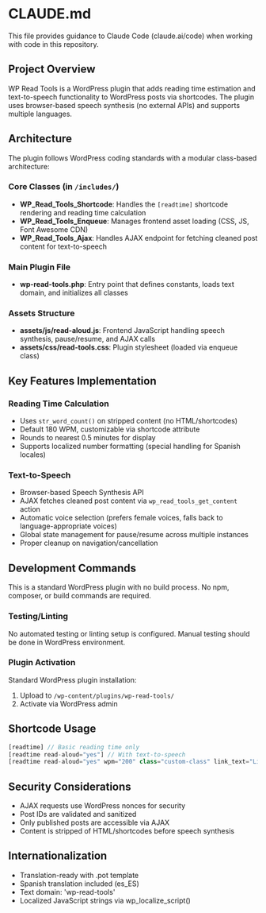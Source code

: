 # CLAUDE.md

This file provides guidance to Claude Code (claude.ai/code) when working with code in this repository.

## Project Overview

WP Read Tools is a WordPress plugin that adds reading time estimation and text-to-speech functionality to WordPress posts via shortcodes. The plugin uses browser-based speech synthesis (no external APIs) and supports multiple languages.

## Architecture

The plugin follows WordPress coding standards with a modular class-based architecture:

### Core Classes (in `/includes/`)
- **WP_Read_Tools_Shortcode**: Handles the `[readtime]` shortcode rendering and reading time calculation
- **WP_Read_Tools_Enqueue**: Manages frontend asset loading (CSS, JS, Font Awesome CDN)
- **WP_Read_Tools_Ajax**: Handles AJAX endpoint for fetching cleaned post content for text-to-speech

### Main Plugin File
- **wp-read-tools.php**: Entry point that defines constants, loads text domain, and initializes all classes

### Assets Structure
- **assets/js/read-aloud.js**: Frontend JavaScript handling speech synthesis, pause/resume, and AJAX calls
- **assets/css/read-tools.css**: Plugin stylesheet (loaded via enqueue class)

## Key Features Implementation

### Reading Time Calculation
- Uses `str_word_count()` on stripped content (no HTML/shortcodes)
- Default 180 WPM, customizable via shortcode attribute
- Rounds to nearest 0.5 minutes for display
- Supports localized number formatting (special handling for Spanish locales)

### Text-to-Speech
- Browser-based Speech Synthesis API
- AJAX fetches cleaned post content via `wp_read_tools_get_content` action
- Automatic voice selection (prefers female voices, falls back to language-appropriate voices)
- Global state management for pause/resume across multiple instances
- Proper cleanup on navigation/cancellation

## Development Commands

This is a standard WordPress plugin with no build process. No npm, composer, or build commands are required.

### Testing/Linting
No automated testing or linting setup is configured. Manual testing should be done in WordPress environment.

### Plugin Activation
Standard WordPress plugin installation:
1. Upload to `/wp-content/plugins/wp-read-tools/`
2. Activate via WordPress admin

## Shortcode Usage

```php
[readtime] // Basic reading time only
[readtime read-aloud="yes"] // With text-to-speech
[readtime read-aloud="yes" wpm="200" class="custom-class" link_text="Listen Now"]
```

## Security Considerations

- AJAX requests use WordPress nonces for security
- Post IDs are validated and sanitized
- Only published posts are accessible via AJAX
- Content is stripped of HTML/shortcodes before speech synthesis

## Internationalization

- Translation-ready with .pot template
- Spanish translation included (es_ES)
- Text domain: 'wp-read-tools'
- Localized JavaScript strings via wp_localize_script()